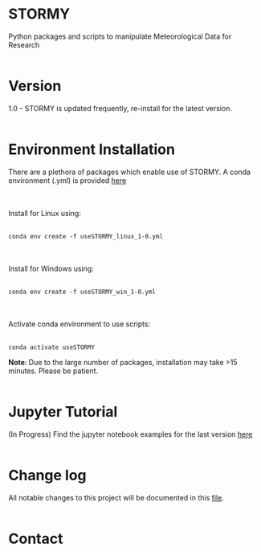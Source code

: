 # STORMY

Python packages and scripts to manipulate Meteorological Data for Research
<br><br>

# Version
1.0 - STORMY is updated frequently, re-install for the latest version.
<br><br>
# Environment Installation
There are a plethora of packages which enable use of STORMY.
A conda environment (.yml) is provided [here](https://github.com/twhite1031/STORMY/setup_envs)

<br><br>
Install for Linux using:
<br><br>
```
conda env create -f useSTORMY_linux_1-0.yml
```
<br><br>
Install for Windows using:
<br><br>
```
conda env create -f useSTORMY_win_1-0.yml
```
<br><br>
Activate conda environment to use scripts:
<br><br>
```
conda activate useSTORMY
```

**Note**: Due to the large number of packages, installation may take >15 minutes. Please be patient.
<br><br>

# Jupyter Tutorial
(In Progress) Find the jupyter notebook examples for the last version [here](https://github.com/twhite1031/STORMY/)
<br><br>

# Change log
All notable changes to this project will be documented in this [file](https://github.com/twhite1031/STORMY/CHANGELOG.md).
<br><br>

# Contact



